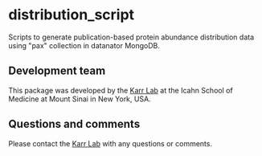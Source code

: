 # distribution_script

Scripts to generate publication-based protein abundance distribution data using "pax" collection in datanator MongoDB.

## Development team

This package was developed by the [Karr Lab](https://www.karrlab.org) at the Icahn School of Medicine at Mount Sinai in New York, USA.

## Questions and comments

Please contact the [Karr Lab](mailto:info@karrlab.org) with any questions or comments.